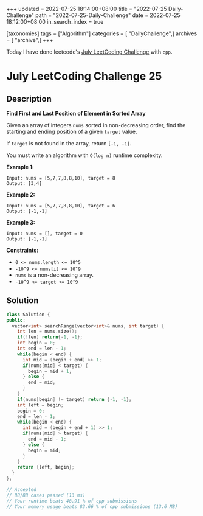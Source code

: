 +++
updated = 2022-07-25 18:14:00+08:00
title = "2022-07-25 Daily-Challenge"
path = "2022-07-25-Daily-Challenge"
date = 2022-07-25 18:12:00+08:00
in_search_index = true

[taxonomies]
tags = ["Algorithm"]
categories = [ "DailyChallenge",]
archives = [ "archive",]
+++

Today I have done leetcode's [July LeetCoding Challenge](https://leetcode.com/problems/find-first-and-last-position-of-element-in-sorted-array/) with `cpp`.

<!-- more -->

# July LeetCoding Challenge 25

## Description

**Find First and Last Position of Element in Sorted Array**

Given an array of integers `nums` sorted in non-decreasing order, find the starting and ending position of a given `target` value.

If `target` is not found in the array, return `[-1, -1]`.

You must write an algorithm with `O(log n)` runtime complexity.

 

**Example 1:**

```
Input: nums = [5,7,7,8,8,10], target = 8
Output: [3,4]
```

**Example 2:**

```
Input: nums = [5,7,7,8,8,10], target = 6
Output: [-1,-1]
```

**Example 3:**

```
Input: nums = [], target = 0
Output: [-1,-1]
```

 

**Constraints:**

- `0 <= nums.length <= 10^5`
- `-10^9 <= nums[i] <= 10^9`
- `nums` is a non-decreasing array.
- `-10^9 <= target <= 10^9`

## Solution

``` cpp
class Solution {
public:
  vector<int> searchRange(vector<int>& nums, int target) {
    int len = nums.size();
    if(!len) return{-1, -1};
    int begin = 0;
    int end = len - 1;
    while(begin < end) {
      int mid = (begin + end) >> 1;
      if(nums[mid] < target) {
        begin = mid + 1;
      } else {
        end = mid;
      }
    }
    if(nums[begin] != target) return {-1, -1};
    int left = begin;
    begin = 0;
    end = len - 1;
    while(begin < end) {
      int mid = (begin + end + 1) >> 1;
      if(nums[mid] > target) {
        end = mid - 1;
      } else {
        begin = mid;
      }
    }
    return {left, begin};
  }
};

// Accepted
// 88/88 cases passed (13 ms)
// Your runtime beats 48.91 % of cpp submissions
// Your memory usage beats 83.66 % of cpp submissions (13.6 MB)
```
